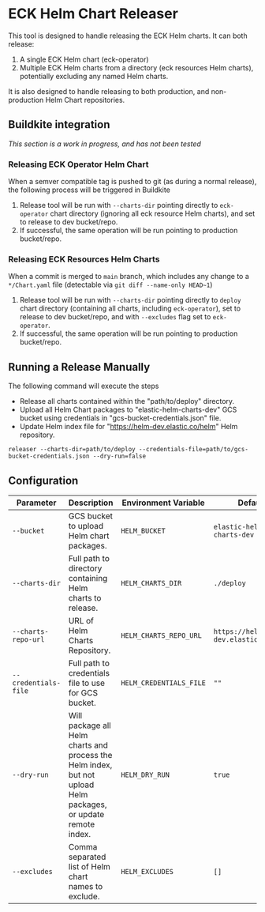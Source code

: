 # ECK Helm Chart Releaser

This tool is designed to handle releasing the ECK Helm charts.  It can both release:

1. A single ECK Helm chart (eck-operator)
2. Multiple ECK Helm charts from a directory (eck resources Helm charts), potentially excluding any named Helm charts.

It is also designed to handle releasing to both production, and non-production Helm Chart repositories.

## Buildkite integration

*This section is a work in progress, and has not been tested*

### Releasing ECK Operator Helm Chart

When a semver compatible tag is pushed to git (as during a normal release), the following process will be triggered in Buildkite

1. Release tool will be run with `--charts-dir` pointing directly to `eck-operator` chart directory (ignoring all eck resource Helm charts), and set to release to dev bucket/repo.
2. If successful, the same operation will be run pointing to production bucket/repo.

### Releasing ECK Resources Helm Charts

When a commit is merged to `main` branch, which includes any change to a `*/Chart.yaml` file (detectable via `git diff --name-only HEAD~1`)

1. Release tool will be run with `--charts-dir` pointing directly to `deploy` chart directory (containing all charts, including `eck-operator`), set to release to dev bucket/repo, and with `--excludes` flag set to `eck-operator`.
2. If successful, the same operation will be run pointing to production bucket/repo.

## Running a Release Manually

The following command will execute the steps

* Release all charts contained within the "path/to/deploy" directory.
* Upload all Helm Chart packages to "elastic-helm-charts-dev" GCS bucket using credentials in "gcs-bucket-credentials.json" file.
* Update Helm index file for "https://helm-dev.elastic.co/helm" Helm repository.

```
releaser --charts-dir=path/to/deploy --credentials-file=path/to/gcs-bucket-credentials.json --dry-run=false
```

## Configuration

| Parameter           | Description                                                                                                    | Environment Variable    | Default                            |
|---------------------|----------------------------------------------------------------------------------------------------------------|-------------------------|------------------------------------|
| `--bucket`          | GCS bucket to upload Helm chart packages.                                                                      | `HELM_BUCKET`           | `elastic-helm-charts-dev`          |
| `--charts-dir`      | Full path to directory containing Helm charts to release.                                                      | `HELM_CHARTS_DIR`       | `./deploy`                         |
| `--charts-repo-url` | URL of Helm Charts Repository.                                                                                 | `HELM_CHARTS_REPO_URL`  | `https://helm-dev.elastic.co/helm` |
| `--credentials-file`| Full path to credentials file to use for GCS bucket.                                                           | `HELM_CREDENTIALS_FILE` | `""`                               |
| `--dry-run`         | Will package all Helm charts and process the Helm index, but not upload Helm packages, or update remote index. | `HELM_DRY_RUN`          | `true`                             |
| `--excludes`        | Comma separated list of Helm chart names to exclude.                                                           | `HELM_EXCLUDES`         | `[]`                               |

